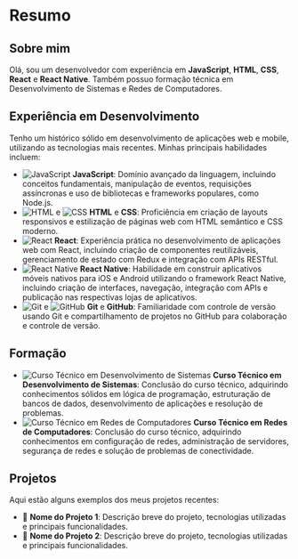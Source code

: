 # Resumo

## Sobre mim
Olá, sou um desenvolvedor com experiência em **JavaScript**, **HTML**, **CSS**, **React** e **React Native**. Também possuo formação técnica em Desenvolvimento de Sistemas e Redes de Computadores.

## Experiência em Desenvolvimento
Tenho um histórico sólido em desenvolvimento de aplicações web e mobile, utilizando as tecnologias mais recentes. Minhas principais habilidades incluem:

- ![JavaScript](https://img.shields.io/badge/-JavaScript-yellow) **JavaScript**: Domínio avançado da linguagem, incluindo conceitos fundamentais, manipulação de eventos, requisições assíncronas e uso de bibliotecas e frameworks populares, como Node.js.
- ![HTML](https://img.shields.io/badge/-HTML-orange) e ![CSS](https://img.shields.io/badge/-CSS-blue) **HTML** e **CSS**: Proficiência em criação de layouts responsivos e estilização de páginas web com HTML semântico e CSS moderno.
- ![React](https://img.shields.io/badge/-React-blue) **React**: Experiência prática no desenvolvimento de aplicações web com React, incluindo criação de componentes reutilizáveis, gerenciamento de estado com Redux e integração com APIs RESTful.
- ![React Native](https://img.shields.io/badge/-React_Native-61DAFB) **React Native**: Habilidade em construir aplicativos móveis nativos para iOS e Android utilizando o framework React Native, incluindo criação de interfaces, navegação, integração com APIs e publicação nas respectivas lojas de aplicativos.
- ![Git](https://img.shields.io/badge/-Git-black) e ![GitHub](https://img.shields.io/badge/-GitHub-lightgrey) **Git** e **GitHub**: Familiaridade com controle de versão usando Git e compartilhamento de projetos no GitHub para colaboração e controle de versão.

## Formação
- ![Curso Técnico em Desenvolvimento de Sistemas](https://img.shields.io/badge/-Desenvolvimento_de_Sistemas-green) **Curso Técnico em Desenvolvimento de Sistemas**: Conclusão do curso técnico, adquirindo conhecimentos sólidos em lógica de programação, estruturação de bancos de dados, desenvolvimento de aplicações e resolução de problemas.
- ![Curso Técnico em Redes de Computadores](https://img.shields.io/badge/-Redes_de_Computadores-red) **Curso Técnico em Redes de Computadores**: Conclusão do curso técnico, adquirindo conhecimentos em configuração de redes, administração de servidores, segurança de redes e solução de problemas de conectividade.

## Projetos
Aqui estão alguns exemplos dos meus projetos recentes:

- 🚀 **Nome do Projeto 1**: Descrição breve do projeto, tecnologias utilizadas e principais funcionalidades.
- 🚀 **Nome do Projeto 2**: Descrição breve do projeto, tecnologias utilizadas e principais funcionalidades.
